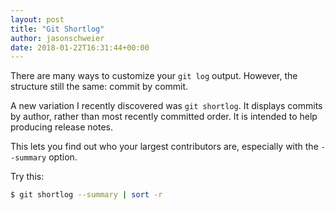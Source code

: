 ```yaml
---
layout: post
title: "Git Shortlog"
author: jasonschweier
date: 2018-01-22T16:31:44+00:00
---
```


There are many ways to customize your `git log` output. However, the structure still the same: commit by commit.

A new variation I recently discovered was `git shortlog`. It displays commits by author, rather than most recently committed order. It is intended to help producing release notes.

This lets you find out who your largest contributors are, especially with the `--summary` option. 

Try this:

```bash
$ git shortlog --summary | sort -r
```

